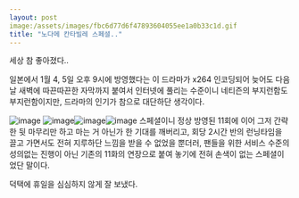 ```yaml
---
layout: post
image:/assets/images/fbc6d77d6f47893604055ee1a0b33c1d.gif
title: "노다메 칸타빌레 스페셜.."
---
```


세상 참 좋아졌다..

일본에서 1월 4, 5일 오후 9시에 방영했다는 이 드라마가 x264 인코딩되어 늦어도 다음 날 새벽에 따끈따끈한 자막까지 붙여서 인터넷에 풀리는 수준이니 네티즌의 부지런함도 부지런함이지만, 드라마의 인기가 참으로 대단하단 생각이다.

![image](/assets/images/fbc6d77d6f47893604055ee1a0b33c1d.gif)
![image](/assets/images/c817d92a7493b27507315635629809b7.gif)![image](85aef0c545bfe55e01d481682296cf4a.gif)![image](800cc810bdc9b021098e0f95d5da87ca.gif)
스페셜이니 정상 방영된 11회에 이어 그저 간략한 뒷 마무리만 하고 마는 거 아닌가 한 기대를 깨버리고, 회당 2시간 반의 런닝타임을 끌고 가면서도 전혀 지루하단 느낌을 받을 수 없었을 뿐더러, 팬들을 위한 서비스 수준의 성의없는 진행이 아닌 기존의 11화의 연장으로 붙여 놓기에 전혀 손색이 없는 스페셜이었단 말이다. 

덕택에 휴일을 심심하지 않게 잘 보냈다.



